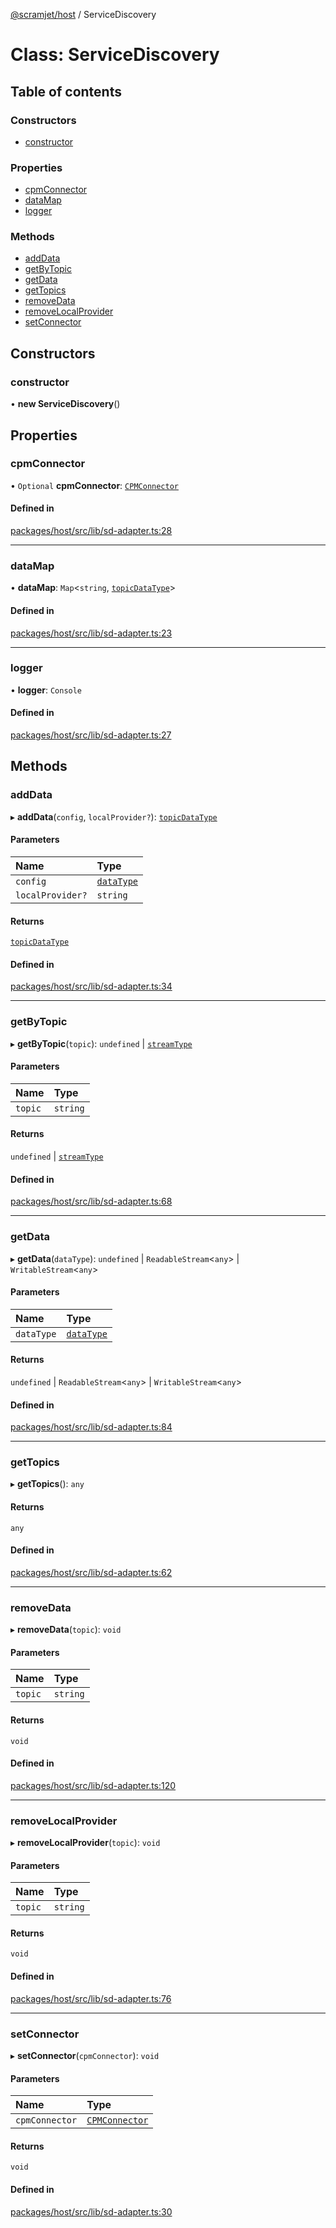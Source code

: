 [@scramjet/host](../README.md) / ServiceDiscovery

# Class: ServiceDiscovery

## Table of contents

### Constructors

- [constructor](ServiceDiscovery.md#constructor)

### Properties

- [cpmConnector](ServiceDiscovery.md#cpmconnector)
- [dataMap](ServiceDiscovery.md#datamap)
- [logger](ServiceDiscovery.md#logger)

### Methods

- [addData](ServiceDiscovery.md#adddata)
- [getByTopic](ServiceDiscovery.md#getbytopic)
- [getData](ServiceDiscovery.md#getdata)
- [getTopics](ServiceDiscovery.md#gettopics)
- [removeData](ServiceDiscovery.md#removedata)
- [removeLocalProvider](ServiceDiscovery.md#removelocalprovider)
- [setConnector](ServiceDiscovery.md#setconnector)

## Constructors

### constructor

• **new ServiceDiscovery**()

## Properties

### cpmConnector

• `Optional` **cpmConnector**: [`CPMConnector`](CPMConnector.md)

#### Defined in

[packages/host/src/lib/sd-adapter.ts:28](https://github.com/scramjetorg/transform-hub/blob/HEAD/packages/host/src/lib/sd-adapter.ts#L28)

___

### dataMap

• **dataMap**: `Map`<`string`, [`topicDataType`](../README.md#topicdatatype)\>

#### Defined in

[packages/host/src/lib/sd-adapter.ts:23](https://github.com/scramjetorg/transform-hub/blob/HEAD/packages/host/src/lib/sd-adapter.ts#L23)

___

### logger

• **logger**: `Console`

#### Defined in

[packages/host/src/lib/sd-adapter.ts:27](https://github.com/scramjetorg/transform-hub/blob/HEAD/packages/host/src/lib/sd-adapter.ts#L27)

## Methods

### addData

▸ **addData**(`config`, `localProvider?`): [`topicDataType`](../README.md#topicdatatype)

#### Parameters

| Name | Type |
| :------ | :------ |
| `config` | [`dataType`](../README.md#datatype) |
| `localProvider?` | `string` |

#### Returns

[`topicDataType`](../README.md#topicdatatype)

#### Defined in

[packages/host/src/lib/sd-adapter.ts:34](https://github.com/scramjetorg/transform-hub/blob/HEAD/packages/host/src/lib/sd-adapter.ts#L34)

___

### getByTopic

▸ **getByTopic**(`topic`): `undefined` \| [`streamType`](../README.md#streamtype)

#### Parameters

| Name | Type |
| :------ | :------ |
| `topic` | `string` |

#### Returns

`undefined` \| [`streamType`](../README.md#streamtype)

#### Defined in

[packages/host/src/lib/sd-adapter.ts:68](https://github.com/scramjetorg/transform-hub/blob/HEAD/packages/host/src/lib/sd-adapter.ts#L68)

___

### getData

▸ **getData**(`dataType`): `undefined` \| `ReadableStream`<`any`\> \| `WritableStream`<`any`\>

#### Parameters

| Name | Type |
| :------ | :------ |
| `dataType` | [`dataType`](../README.md#datatype) |

#### Returns

`undefined` \| `ReadableStream`<`any`\> \| `WritableStream`<`any`\>

#### Defined in

[packages/host/src/lib/sd-adapter.ts:84](https://github.com/scramjetorg/transform-hub/blob/HEAD/packages/host/src/lib/sd-adapter.ts#L84)

___

### getTopics

▸ **getTopics**(): `any`

#### Returns

`any`

#### Defined in

[packages/host/src/lib/sd-adapter.ts:62](https://github.com/scramjetorg/transform-hub/blob/HEAD/packages/host/src/lib/sd-adapter.ts#L62)

___

### removeData

▸ **removeData**(`topic`): `void`

#### Parameters

| Name | Type |
| :------ | :------ |
| `topic` | `string` |

#### Returns

`void`

#### Defined in

[packages/host/src/lib/sd-adapter.ts:120](https://github.com/scramjetorg/transform-hub/blob/HEAD/packages/host/src/lib/sd-adapter.ts#L120)

___

### removeLocalProvider

▸ **removeLocalProvider**(`topic`): `void`

#### Parameters

| Name | Type |
| :------ | :------ |
| `topic` | `string` |

#### Returns

`void`

#### Defined in

[packages/host/src/lib/sd-adapter.ts:76](https://github.com/scramjetorg/transform-hub/blob/HEAD/packages/host/src/lib/sd-adapter.ts#L76)

___

### setConnector

▸ **setConnector**(`cpmConnector`): `void`

#### Parameters

| Name | Type |
| :------ | :------ |
| `cpmConnector` | [`CPMConnector`](CPMConnector.md) |

#### Returns

`void`

#### Defined in

[packages/host/src/lib/sd-adapter.ts:30](https://github.com/scramjetorg/transform-hub/blob/HEAD/packages/host/src/lib/sd-adapter.ts#L30)
